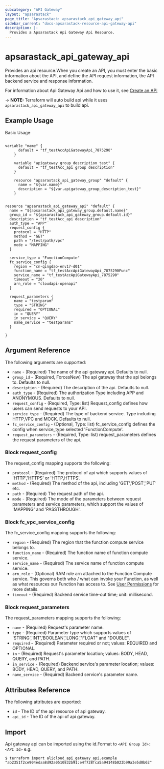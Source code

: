 ```yaml
---
subcategory: "API Gateway"
layout: "apsarastack"
page_title: "Apsarastack: apsarastack_api_gateway_api"
sidebar_current: "docs-apsarastack-resource-api-gateway-api"
description: |-
  Provides a Apsarastack Api Gateway Api Resource.
---
```


# apsarastack_api_gateway_api

Provides an api resource.When you create an API, you must enter the basic information about the API, and define the API request information, the API backend service and response information.

For information about Api Gateway Api and how to use it, see [Create an API](https://help.aliyun.com/apsara/enterprise/v_3_14_0_20210519/apigateway/apsara-developer-guide/create-an-api-dev1.html?spm=a2c4g.14484438.10001.154)

-> **NOTE:** Terraform will auto build api while it uses `apsarastack_api_gateway_api` to build api.

## Example Usage

Basic Usage

```

variable "name" {
	  default = "tf_testAccApiGatewayApi_7875290"
	}

	variable "apigateway_group_description_test" {
	  default = "tf_testAcc_api group description"
	}
	
	resource "apsarastack_api_gateway_group" "default" {
	  name = "${var.name}"
	  description = "${var.apigateway_group_description_test}"
	}
	

resource "apsarastack_api_gateway_api" "default" {
  name = "${apsarastack_api_gateway_group.default.name}"
  group_id = "${apsarastack_api_gateway_group.default.id}"
  description = "tf_testAcc_api description"
  auth_type = "APP"
  request_config {
    protocol = "HTTP"
    method = "GET"
    path = "/test/path/vpc"
    mode = "MAPPING"
  }
  
  service_type = "FunctionCompute"
  fc_service_config {
    region = "cn-qingdao-env17-d01"
    function_name = "tf_testAccApiGatewayApi_7875290Func"
    service_name = "tf_testAccApiGatewayApi_7875290"
    timeout = "20"
    arn_role = "cloudapi-openapi"
  }
  
  request_parameters {
    name = "testparam"
    type = "STRING"
    required = "OPTIONAL"
    in = "QUERY"
    in_service = "QUERY"
    name_service = "testparams"
  }
  
}
```
## Argument Reference

The following arguments are supported:

* `name` - (Required) The name of the api gateway api. Defaults to null.
* `group_id` - (Required, ForcesNew) The api gateway that the api belongs to. Defaults to null.
* `description` - (Required) The description of the api. Defaults to null.
* `auth_type` - (Required) The authorization Type including APP and ANONYMOUS. Defaults to null.
* `request_config` - (Required, Type: list) Request_config defines how users can send requests to your API.
* `service_type` - (Required) The type of backend service. Type including HTTP,VPC and MOCK. Defaults to null.
* `fc_service_config` - (Optional, Type: list) fc_service_config defines the config when service_type selected 'FunctionCompute'.
* `request_parameters` - (Required, Type: list) request_parameters defines the request parameters of the api.


### Block request_config

The request_config mapping supports the following:

* `protocol` - (Required) The protocol of api which supports values of 'HTTP','HTTPS' or 'HTTP,HTTPS'.
* `method` - (Required) The method of the api, including 'GET','POST','PUT' etc.
* `path` - (Required) The request path of the api.
* `mode` - (Required) The mode of the parameters between request parameters and service parameters, which support the values of 'MAPPING' and 'PASSTHROUGH'.



### Block fc_vpc_service_config

The fc_service_config mapping supports the following:

* `region` - (Required) The region that the function compute service belongs to.
* `function_name` - (Required) The function name of function compute service.
* `service_name` - (Required) The service name of function compute service.
* `arn_role` - (Optional) RAM role arn attached to the Function Compute service. This governs both who / what can invoke your Function, as well as what resources our Function has access to. See [User Permissions](https://www.alibabacloud.com/help/doc-detail/52885.htm) for more details.
* `timeout` - (Required) Backend service time-out time; unit: millisecond.



### Block request_parameters

The request_parameters mapping supports the following:

* `name` - (Required) Request's parameter name.
* `type` - (Required) Parameter type which supports values of 'STRING','INT','BOOLEAN','LONG',"FLOAT" and "DOUBLE".
* `required` - (Required) Parameter required or not; values: REQUIRED and OPTIONAL.
* `in` - (Required) Request's parameter location; values: BODY, HEAD, QUERY, and PATH.
* `in_service` - (Required) Backend service's parameter location; values: BODY, HEAD, QUERY, and PATH.
* `name_service` - (Required) Backend service's parameter name.


## Attributes Reference

The following attributes are exported:

* `id` - The ID of the api resource of api gateway.
* `api_id` - The ID of the api of api gateway.

## Import

Api gateway api can be imported using the id.Format to `<API Group Id>:<API Id>` e.g.

```
$ terraform import alicloud_api_gateway_api.example "ab2351f2ce904edaa8d92a0510832b91:e4f728fca5a94148b023b99a3e5d0b62"
```
